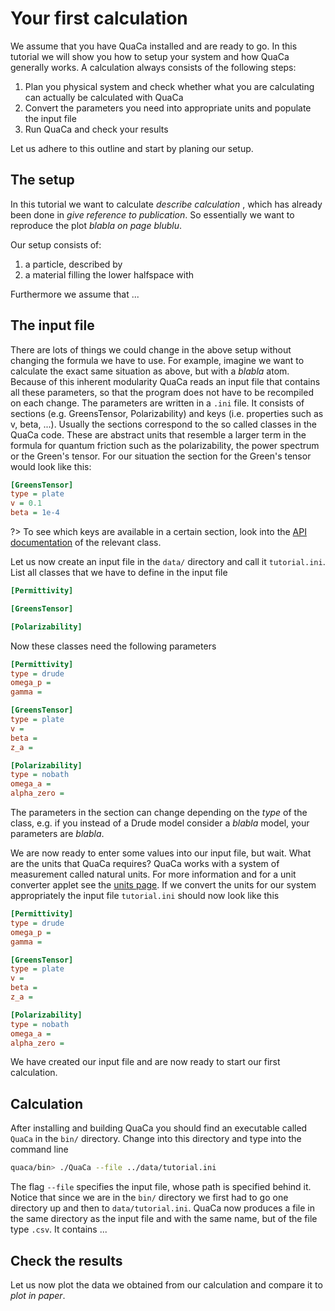 # Your first calculation

We assume that you have QuaCa installed and are ready to go.
In this tutorial we will show you how to setup your system and how QuaCa generally works.
A calculation always consists of the following steps:

1. Plan you physical system and check whether what you are calculating can actually be calculated with QuaCa
2. Convert the parameters you need into appropriate units and populate the input file
3. Run QuaCa and check your results

Let us adhere to this outline and start by planing our setup.

## The setup
In this tutorial we want to calculate *describe calculation* , which has already been done in *give reference to publication*.
So essentially we want to reproduce the plot *blabla on page blublu*.

Our setup consists of:

1. a particle, described by
2. a material filling the lower halfspace with

Furthermore we assume that ...

## The input file
There are lots of things we could change in the above setup without changing the formula we have to use.
For example, imagine we want to calculate the exact same situation as above, but with a *blabla* atom.
Because of this inherent modularity QuaCa reads an input file that contains all these parameters, so that the program does not have to be recompiled on each change.
The parameters are written in  a `.ini` file.
It consists of sections (e.g. GreensTensor, Polarizability) and keys (i.e. properties such as v, beta, ...).
Usually the sections correspond to the so called classes in the QuaCa code.
These are abstract units that resemble a larger term in the formula for quantum friction such as the polarizability, the power spectrum or the Green's tensor.
For our situation the section for the Green's tensor would look like this:
```ini
[GreensTensor]
type = plate
v = 0.1
beta = 1e-4
```

?> To see which keys are available in a certain section, look into the [API documentation](api) of the relevant class.

Let us now create an input file in the `data/` directory and call it `tutorial.ini`.
List all classes that we have to define in the input file
```ini
[Permittivity]

[GreensTensor]

[Polarizability]

```

Now these classes need the following parameters
```ini
[Permittivity]
type = drude
omega_p =
gamma =

[GreensTensor]
type = plate
v =
beta =
z_a =

[Polarizability]
type = nobath
omega_a =
alpha_zero =
```
The parameters in the section can change depending on the *type* of the class, e.g. if you instead of a Drude model consider a *blabla* model, your parameters are *blabla*.

We are now ready to enter some values into our input file, but wait.
What are the units that QuaCa requires?
QuaCa works with a system of measurement called natural units.
For more information and for a unit converter applet see the [units page](documentation/units).
If we convert the units for our system appropriately the input file `tutorial.ini` should now look like this
```ini
[Permittivity]
type = drude
omega_p =
gamma =

[GreensTensor]
type = plate
v =
beta =
z_a =

[Polarizability]
type = nobath
omega_a =
alpha_zero =
```
We have created our input file and are now ready to start our first calculation.

## Calculation
After installing and building QuaCa you should find an executable called `QuaCa` in the `bin/` directory.
Change into this directory and type into the command line
```bash
quaca/bin> ./QuaCa --file ../data/tutorial.ini
```
The flag `--file` specifies the input file, whose path is specified behind it.
Notice that since we are in the `bin/` directory we first had to go one directory up and then to `data/tutorial.ini`.
QuaCa now produces a file in the same directory as the input file and with the same name, but of the file type `.csv`.
It contains ...

## Check the results
Let us now plot the data we obtained from our calculation and compare it to *plot in paper*.
